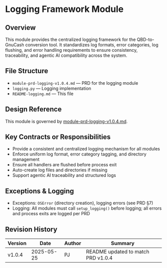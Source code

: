 # Logging Framework Module

## Overview
This module provides the centralized logging framework for the QBD-to-GnuCash conversion tool. It standardizes log formats, error categories, log flushing, and error handling requirements to ensure consistency, traceability, and agentic AI compatibility across the system.

## File Structure
- `module-prd-logging-v1.0.4.md` — PRD for the logging module
- `logging.py` — Logging implementation
- `README-logging.md` — This file

## Design Reference
This module is governed by [module-prd-logging-v1.0.4.md](./module-prd-logging-v1.0.4.md).

## Key Contracts or Responsibilities
- Provide a consistent and centralized logging mechanism for all modules
- Enforce uniform log format, error category tagging, and directory management
- Ensure all handlers are flushed before process exit
- Auto-create log files and directories if missing
- Support agentic AI traceability and structured logs

## Exceptions & Logging
- Exceptions: `OSError` (directory creation), logging errors (see PRD §7)
- Logging: All modules must call `setup_logging()` before logging; all errors and process exits are logged per PRD

## Revision History
| Version | Date       | Author | Summary                           |
|---------|------------|--------|-----------------------------------|
| v1.0.4  | 2025-05-25 | PJ     | README updated to match PRD v1.0.4|
